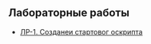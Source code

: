 ## Лабораторные работы
- [ЛР-1. Созданеи стартовог оскрипта](/14.2-Synchronization-services/Labs/labs-1-start-script.md)

